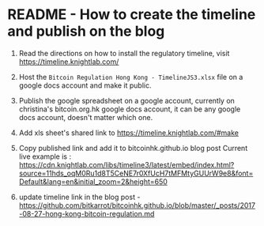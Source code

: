 # README - How to create the timeline and publish on the blog

1. Read the directions on how to install the regulatory timeline, visit
https://timeline.knightlab.com/

2. Host the ```Bitcoin Regulation Hong Kong - TimelineJS3.xlsx``` file on a google docs account and make it public. 
3. Publish the google spreadsheet on a google account, currently on christina's bitcoin.org.hk google docs account, it can be any google docs account, doesn't matter which one.
4. Add xls sheet's shared link to https://timeline.knightlab.com/#make
5. Copy published link and add it to bitcoinhk.github.io blog post 
Current live example is : https://cdn.knightlab.com/libs/timeline3/latest/embed/index.html?source=11hds_oqM0Ru1d8T5CeNE7r0XfUcH7tMFMtyGUUrW9e8&font=Default&lang=en&initial_zoom=2&height=650 

6. update timeline link in the blog post - https://github.com/bitkarrot/bitcoinhk.github.io/blob/master/_posts/2017-08-27-hong-kong-bitcoin-regulation.md
